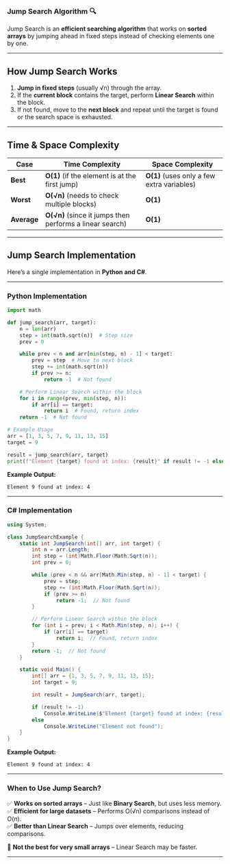 ### **Jump Search Algorithm** 🔍  
Jump Search is an **efficient searching algorithm** that works on **sorted arrays** by jumping ahead in fixed steps instead of checking elements one by one.

---

## **How Jump Search Works**
1. **Jump in fixed steps** (usually √n) through the array.
2. If the **current block** contains the target, perform **Linear Search** within the block.
3. If not found, move to the **next block** and repeat until the target is found or the search space is exhausted.

---

## **Time & Space Complexity**
| Case        | Time Complexity  | Space Complexity |
|------------|----------------|----------------|
| **Best**   | **O(1)** (if the element is at the first jump) | **O(1)** (uses only a few extra variables) |
| **Worst**  | **O(√n)** (needs to check multiple blocks) | **O(1)** |
| **Average**| **O(√n)** (since it jumps then performs a linear search) | **O(1)** |

---

## **Jump Search Implementation**
Here’s a single implementation in **Python and C#**.

---

### **Python Implementation**
```python
import math

def jump_search(arr, target):
    n = len(arr)
    step = int(math.sqrt(n))  # Step size
    prev = 0

    while prev < n and arr[min(step, n) - 1] < target:
        prev = step  # Move to next block
        step += int(math.sqrt(n))
        if prev >= n:
            return -1  # Not found

    # Perform Linear Search within the block
    for i in range(prev, min(step, n)):
        if arr[i] == target:
            return i  # Found, return index
    return -1  # Not found

# Example Usage
arr = [1, 3, 5, 7, 9, 11, 13, 15]
target = 9

result = jump_search(arr, target)
print(f"Element {target} found at index: {result}" if result != -1 else "Element not found")
```
**Example Output:**
```
Element 9 found at index: 4
```

---

### **C# Implementation**
```csharp
using System;

class JumpSearchExample {
    static int JumpSearch(int[] arr, int target) {
        int n = arr.Length;
        int step = (int)Math.Floor(Math.Sqrt(n));
        int prev = 0;

        while (prev < n && arr[Math.Min(step, n) - 1] < target) {
            prev = step;
            step += (int)Math.Floor(Math.Sqrt(n));
            if (prev >= n)
                return -1;  // Not found
        }

        // Perform Linear Search within the block
        for (int i = prev; i < Math.Min(step, n); i++) {
            if (arr[i] == target)
                return i;  // Found, return index
        }
        return -1;  // Not found
    }

    static void Main() {
        int[] arr = {1, 3, 5, 7, 9, 11, 13, 15};
        int target = 9;

        int result = JumpSearch(arr, target);

        if (result != -1)
            Console.WriteLine($"Element {target} found at index: {result}");
        else
            Console.WriteLine("Element not found");
    }
}
```
**Example Output:**
```
Element 9 found at index: 4
```

---

### **When to Use Jump Search?**
✅ **Works on sorted arrays** – Just like **Binary Search**, but uses less memory.  
✅ **Efficient for large datasets** – Performs O(√n) comparisons instead of O(n).  
✅ **Better than Linear Search** – Jumps over elements, reducing comparisons.

🚫 **Not the best for very small arrays** – Linear Search may be faster.

---
